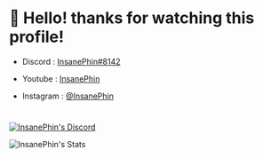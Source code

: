 # 👋 Hello! thanks for watching this profile!

- Discord : [InsanePhin#8142](https://discord.com/users/354184274347294720)

- Youtube : [InsanePhin](https://www.youtube.com/channel/UCOrwm_xOVgPJFF05poXcbsQ)

- Instagram : [@InsanePhin](https://www.instagram.com/insanephin/)

#
[![InsanePhin's Discord](https://discord.c99.nl/widget/theme-4/354184274347294720.png)](http://discord.com/users/354184274347294720)

![InsanePhin's Stats](https://github-readme-stats.vercel.app/api?username=InsanePhin&show_icons=true&theme=radical&include_all_commits=true&count_private=true)
